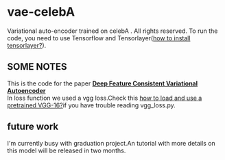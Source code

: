 # vae-celebA
Variational auto-encoder trained on celebA . All rights reserved.
To run the code, you need to use Tensorflow and Tensorlayer([how to install tensorlayer?](https://github.com/zsdonghao/tensorlayer)).
## SOME NOTES
This is the code for the paper
**[Deep Feature Consistent Variational Autoencoder](https://houxianxu.github.io/assets/project/dfcvae)**  
In loss function we used a vgg loss.Check this [how to load and use a pretrained VGG-16?](https://github.com/zsdonghao/tensorlayer/blob/master/example/tutorial_vgg16.py)if you have trouble reading vgg_loss.py.  

## future work
I'm currently busy with graduation project.An tutorial with more details on this model will be released in two months.
